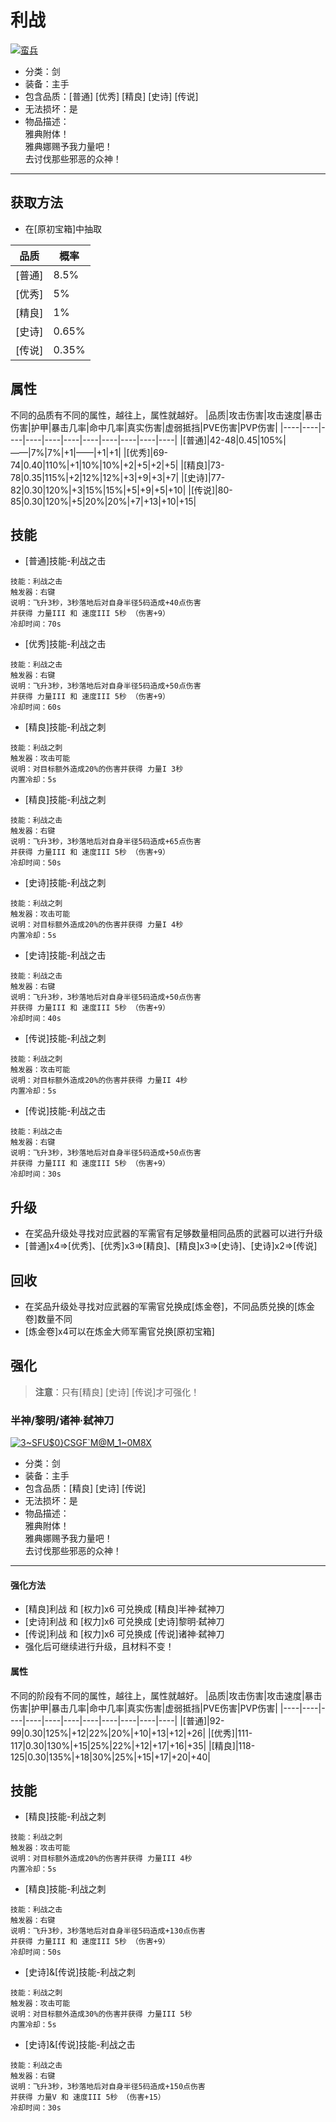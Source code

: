 # 利战
<a href="https://imgbb.com/"><img src="https://i.ibb.co/vqYj9ZW/image.png" alt="蛮兵" border="0"></a>
* 分类：剑
* 装备：主手
* 包含品质：[普通] [优秀] [精良] [史诗] [传说]
* 无法损坏：是
* 物品描述：<br/>雅典附体！<br/>雅典娜赐予我力量吧！<br/>去讨伐那些邪恶的众神！
---
## 获取方法
* 在[原初宝箱]中抽取

|品质|概率|
|----|----|
|[普通]|8.5%|
|[优秀]|5%|
|[精良]|1%|
|[史诗]|0.65%|
|[传说]|0.35%|
## 属性
不同的品质有不同的属性，越往上，属性就越好。
|品质|攻击伤害|攻击速度|暴击伤害|护甲|暴击几率|命中几率|真实伤害|虚弱抵挡|PVE伤害|PVP伤害|
|----|----|----|----|----|----|----|----|----|----|----|
|[普通]|42-48|0.45|105%|——|7%|7%|+1|——|+1|+1|
|[优秀]|69-74|0.40|110%|+1|10%|10%|+2|+5|+2|+5|
|[精良]|73-78|0.35|115%|+2|12%|12%|+3|+9|+3|+7|
|[史诗]|77-82|0.30|120%|+3|15%|15%|+5|+9|+5|+10|
|[传说]|80-85|0.30|120%|+5|20%|20%|+7|+13|+10|+15|
## 技能
* [普通]技能-利战之击
```
技能：利战之击
触发器：右键
说明：飞升3秒，3秒落地后对自身半径5码造成+40点伤害
并获得 力量III 和 速度III 5秒 （伤害+9）
冷却时间：70s
```
* [优秀]技能-利战之击
```
技能：利战之击
触发器：右键
说明：飞升3秒，3秒落地后对自身半径5码造成+50点伤害
并获得 力量III 和 速度III 5秒 （伤害+9）
冷却时间：60s
```
* [精良]技能-利战之刺
```
技能：利战之刺
触发器：攻击可能
说明：对目标额外造成20%的伤害并获得 力量I 3秒
内置冷却：5s
```
* [精良]技能-利战之刺
```
技能：利战之击
触发器：右键
说明：飞升3秒，3秒落地后对自身半径5码造成+65点伤害
并获得 力量III 和 速度III 5秒 （伤害+9）
冷却时间：50s
```
* [史诗]技能-利战之刺
```
技能：利战之刺
触发器：攻击可能
说明：对目标额外造成20%的伤害并获得 力量I 4秒
内置冷却：5s
```
* [史诗]技能-利战之击
```
技能：利战之击
触发器：右键
说明：飞升3秒，3秒落地后对自身半径5码造成+50点伤害
并获得 力量III 和 速度III 5秒 （伤害+9）
冷却时间：40s
```
* [传说]技能-利战之刺
```
技能：利战之刺
触发器：攻击可能
说明：对目标额外造成20%的伤害并获得 力量II 4秒
内置冷却：5s
```
* [传说]技能-利战之击
```
技能：利战之击
触发器：右键
说明：飞升3秒，3秒落地后对自身半径5码造成+50点伤害
并获得 力量III 和 速度III 5秒 （伤害+9）
冷却时间：30s
```
## 升级
* 在奖品升级处寻找对应武器的军需官有足够数量相同品质的武器可以进行升级
* [普通]x4=>[优秀]、[优秀]x3=>[精良]、[精良]x3=>[史诗]、[史诗]x2=>[传说]
## 回收
* 在奖品升级处寻找对应武器的军需官兑换成[炼金卷]，不同品质兑换的[炼金卷]数量不同
* [炼金卷]x4可以在炼金大师军需官兑换[原初宝箱]
## 强化
>**注意**：只有[精良] [史诗] [传说]才可强化！
### 半神/黎明/诸神·弑神刀
<a href="https://imgbb.com/"><img src="https://i.ibb.co/5xn4NrR/3-SFU-0-CSGF-M-M-1-0-M8-X.png" alt="3~SFU$0}CSGF`M@M_1~0M8X" border="0"></a>
* 分类：剑
* 装备：主手
* 包含品质：[精良] [史诗] [传说]
* 无法损坏：是
* 物品描述：<br/>雅典附体！<br/>雅典娜赐予我力量吧！<br/>去讨伐那些邪恶的众神！
---
#### 强化方法
* [精良]利战 和 [权力]x6 可兑换成 [精良]半神·弑神刀
* [史诗]利战 和 [权力]x6 可兑换成 [史诗]黎明·弑神刀
* [传说]利战 和 [权力]x6 可兑换成 [传说]诸神·弑神刀
* 强化后可继续进行升级，且材料不变！
#### 属性
不同的阶段有不同的属性，越往上，属性就越好。
|品质|攻击伤害|攻击速度|暴击伤害|护甲|暴击几率|命中几率|真实伤害|虚弱抵挡|PVE伤害|PVP伤害|
|----|----|----|----|----|----|----|----|----|----|----|
|[普通]|92-99|0.30|125%|+12|22%|20%|+10|+13|+12|+26|
|[优秀]|111-117|0.30|130%|+15|25%|22%|+12|+17|+16|+35|
|[精良]|118-125|0.30|135%|+18|30%|25%|+15|+17|+20|+40|
## 技能
* [精良]技能-利战之刺
```
技能：利战之刺
触发器：攻击可能
说明：对目标额外造成20%的伤害并获得 力量III 4秒
内置冷却：5s
```
* [精良]技能-利战之刺
```
技能：利战之击
触发器：右键
说明：飞升3秒，3秒落地后对自身半径5码造成+130点伤害
并获得 力量III 和 速度III 5秒 （伤害+9）
冷却时间：50s
```
* [史诗]&[传说]技能-利战之刺
```
技能：利战之刺
触发器：攻击可能
说明：对目标额外造成30%的伤害并获得 力量III 5秒
内置冷却：5s
```
* [史诗]&[传说]技能-利战之击
```
技能：利战之击
触发器：右键
说明：飞升3秒，3秒落地后对自身半径5码造成+150点伤害
并获得 力量V 和 速度III 5秒 （伤害+15）
冷却时间：30s
```

